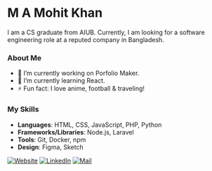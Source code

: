 # M A Mohit Khan

I am a CS graduate from AIUB. Currently, I am looking for a software engineering role at a reputed company in Bangladesh.

### About Me

- 🔭 I’m currently working on Porfolio Maker.
- 🌱 I’m currently learning React.
- ⚡ Fun fact: I love anime, football & traveling!

### My Skills

- **Languages**: HTML, CSS, JavaScript, PHP, Python
- **Frameworks/Libraries**: Node.js, Laravel
- **Tools**: Git, Docker, npm
- **Design**: Figma, Sketch

[![Website](https://img.shields.io/badge/%20-m-a-mohit-khan-black?color=222244&labelColor=000000&logo=globe&logoColor=f5f7fe)](https://m-a-mohit-khan.github.io/My-portfolio/dist/)
[![LinkedIn](https://img.shields.io/badge/%20-Connect-black?color=222244&labelColor=000000&logo=linkedin&logoColor=f5f7fe)](https://linkedin.com/in/m-a-mohit-khan)
[![Mail](https://img.shields.io/badge/%20-Send%20Mail-black?color=222244&labelColor=000000&logo=mail.ru&logoColor=f5f7fe)](mailto:m.a.mohit.khan@gmail.com)
